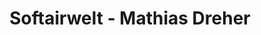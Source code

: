 ---
title: "Softairwelt - Mathias Dreher"
url: /neu-isenburg/softairwelt-mathias-dreher/
shop: Waffen
---